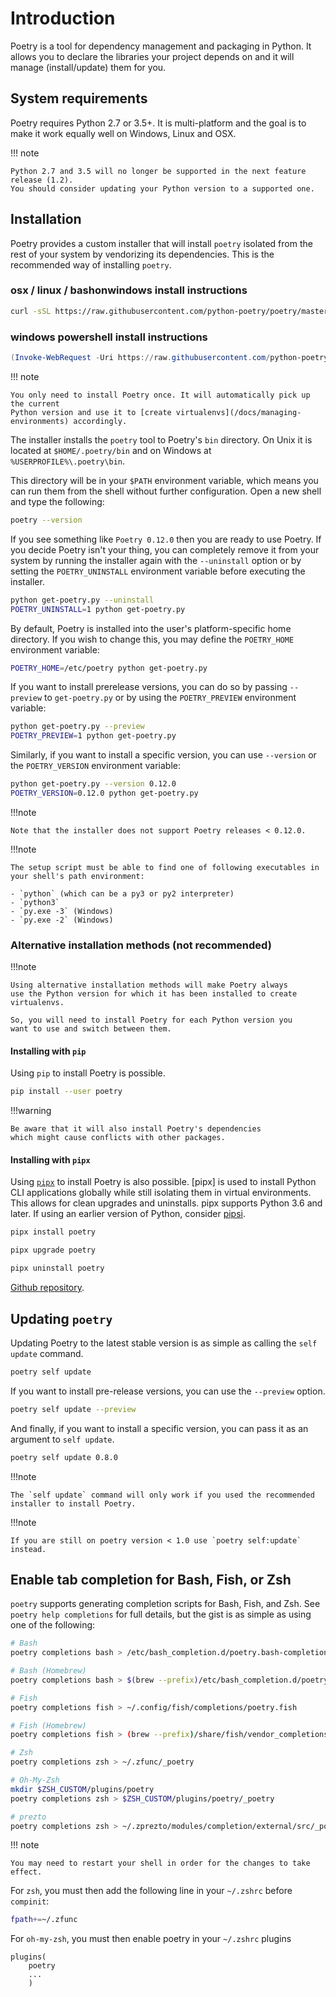 # Introduction

Poetry is a tool for dependency management and packaging in Python.
It allows you to declare the libraries your project depends on and it will manage (install/update) them for you.


## System requirements

Poetry requires Python 2.7 or 3.5+. It is multi-platform and the goal is to make it work equally well
on Windows, Linux and OSX.

!!! note

    Python 2.7 and 3.5 will no longer be supported in the next feature release (1.2).
    You should consider updating your Python version to a supported one.


## Installation

Poetry provides a custom installer that will install `poetry` isolated
from the rest of your system by vendorizing its dependencies. This is the
recommended way of installing `poetry`.

### osx / linux / bashonwindows install instructions
```bash
curl -sSL https://raw.githubusercontent.com/python-poetry/poetry/master/get-poetry.py | python
```
### windows powershell install instructions
```powershell
(Invoke-WebRequest -Uri https://raw.githubusercontent.com/python-poetry/poetry/master/get-poetry.py -UseBasicParsing).Content | python
```

!!! note

    You only need to install Poetry once. It will automatically pick up the current
    Python version and use it to [create virtualenvs](/docs/managing-environments) accordingly.

The installer installs the `poetry` tool to Poetry's `bin` directory.
On Unix it is located at `$HOME/.poetry/bin` and on Windows at `%USERPROFILE%\.poetry\bin`.

This directory will be in your `$PATH` environment variable,
which means you can run them from the shell without further configuration.
Open a new shell and type the following:

```bash
poetry --version
```

If you see something like `Poetry 0.12.0` then you are ready to use Poetry.
If you decide Poetry isn't your thing, you can completely remove it from your system
by running the installer again with the `--uninstall` option or by setting
the `POETRY_UNINSTALL` environment variable before executing the installer.

```bash
python get-poetry.py --uninstall
POETRY_UNINSTALL=1 python get-poetry.py
```

By default, Poetry is installed into the user's platform-specific home directory. If you wish to change this, you may define the `POETRY_HOME` environment variable:

```bash
POETRY_HOME=/etc/poetry python get-poetry.py
```

If you want to install prerelease versions, you can do so by passing `--preview` to `get-poetry.py`
or by using the `POETRY_PREVIEW` environment variable:

```bash
python get-poetry.py --preview
POETRY_PREVIEW=1 python get-poetry.py
```

Similarly, if you want to install a specific version, you can use `--version` or the `POETRY_VERSION`
environment variable:

```bash
python get-poetry.py --version 0.12.0
POETRY_VERSION=0.12.0 python get-poetry.py
```

!!!note

    Note that the installer does not support Poetry releases < 0.12.0.

!!!note

    The setup script must be able to find one of following executables in your shell's path environment:

    - `python` (which can be a py3 or py2 interpreter)
    - `python3`
    - `py.exe -3` (Windows)
    - `py.exe -2` (Windows)

### Alternative installation methods (not recommended)

!!!note

    Using alternative installation methods will make Poetry always
    use the Python version for which it has been installed to create
    virtualenvs.

    So, you will need to install Poetry for each Python version you
    want to use and switch between them.

#### Installing with `pip`

Using `pip` to install Poetry is possible.

```bash
pip install --user poetry
```

!!!warning

    Be aware that it will also install Poetry's dependencies
    which might cause conflicts with other packages.

#### Installing with `pipx`

Using [`pipx`](https://github.com/cs01/pipx) to install Poetry is also possible. [pipx] is used to install Python CLI applications globally while still isolating them in virtual environments. This allows for clean upgrades and uninstalls. pipx supports Python 3.6 and later. If using an earlier version of Python, consider [pipsi](https://github.com/mitsuhiko/pipsi).

```bash
pipx install poetry
```

```bash
pipx upgrade poetry
```

```bash
pipx uninstall poetry
```

[Github repository](https://github.com/cs01/pipx).


## Updating `poetry`

Updating Poetry to the latest stable version is as simple as calling the `self update` command.

```bash
poetry self update
```

If you want to install pre-release versions, you can use the `--preview` option.

```bash
poetry self update --preview
```

And finally, if you want to install a specific version, you can pass it as an argument
to `self update`.

```bash
poetry self update 0.8.0
```

!!!note

    The `self update` command will only work if you used the recommended
    installer to install Poetry.

!!!note

    If you are still on poetry version < 1.0 use `poetry self:update` instead.


## Enable tab completion for Bash, Fish, or Zsh

`poetry` supports generating completion scripts for Bash, Fish, and Zsh.
See `poetry help completions` for full details, but the gist is as simple as using one of the following:


```bash
# Bash
poetry completions bash > /etc/bash_completion.d/poetry.bash-completion

# Bash (Homebrew)
poetry completions bash > $(brew --prefix)/etc/bash_completion.d/poetry.bash-completion

# Fish
poetry completions fish > ~/.config/fish/completions/poetry.fish

# Fish (Homebrew)
poetry completions fish > (brew --prefix)/share/fish/vendor_completions.d/poetry.fish

# Zsh
poetry completions zsh > ~/.zfunc/_poetry

# Oh-My-Zsh
mkdir $ZSH_CUSTOM/plugins/poetry
poetry completions zsh > $ZSH_CUSTOM/plugins/poetry/_poetry

# prezto
poetry completions zsh > ~/.zprezto/modules/completion/external/src/_poetry

```

!!! note

    You may need to restart your shell in order for the changes to take effect.

For `zsh`, you must then add the following line in your `~/.zshrc` before `compinit`:

```bash
fpath+=~/.zfunc
```

For `oh-my-zsh`, you must then enable poetry in your `~/.zshrc` plugins

```
plugins(
	poetry
	...
	)
```
